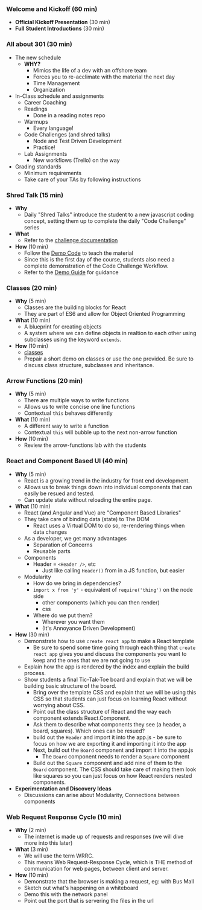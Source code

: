 ### Welcome and Kickoff (60 min)

- **Official Kickoff Presentation** (30 min)
- **Full Student Introductions** (30 min)

### All about 301 (30 min)

- The new schedule
  - **WHY?**
    - Mimics the life of a dev with an offshore team
    - Forces you to re-acclimate with the material the next day
    - Time Management
    - Organization
- In-Class schedule and assignments
  - Career Coaching
  - Readings
    - Done in a reading notes repo
  - Warmups
    - Every language!
  - Code Challenges (and shred talks)
    - Node and Test Driven Development
    - Practice!
  - Lab Assignments
    - New workflows (Trello) on the way
- Grading standards
  - Minimum requirements
  - Take care of your TAs by following instructions

### Shred Talk (15 min)

- **Why**
  - Daily "Shred Talks" introduce the student to a new javascript coding concept, setting them up to complete the daily "Code Challenge" series
- **What**
  - Refer to the [challenge documentation](../challenges/README.md)
- **How** (10 min)
  - Follow the [Demo Code](../challenges/DEMO.md) to teach the material
  - Since this is the first day of the course, students also need a complete demonstration of the Code Challenge Workflow. 
  - Refer to the [Demo Guide](DEMO.md) for guidance
  
### Classes (20 min)

- **Why** (5 min)
  - Classes are the building blocks for React
  - They are part of ES6 and allow for Object Oriented Programming
- **What** (10 min)
  - A blueprint for creating objects
  - A system where we can define objects in realtion to each other using subclasses using the keyword `extends`.
- **How** (10 min)
  - [classes](https://developer.mozilla.org/en-US/docs/Web/JavaScript/Reference/Classes)
  - Prepair a short demo on classes or use the one provided. Be sure to discuss class structure, subclasses and inheritance.

### Arrow Functions (20 min)

- **Why** (5 min)
  - There are multiple ways to write functions
  - Allows us to write concise one line functions
  - Contextual `this` behaves differently
- **What** (10 min)
  - A different way to write a function
  - Contextual `this` will bubble up to the next non-arrow function
- **How** (10 min)
  - Review the arrow-functions lab with the students

### React and Component Based UI (40 min)

- **Why** (5 min)
  - React is a growing trend in the industry for front end development.
  - Allows us to break things down into individual components that can easily be resued and tested.
  - Can update state without reloading the entire page.
- **What** (10 min)
  - React (and Angular and Vue) are "Component Based Libraries"
  - They take care of binding data (state) to The DOM
    - React uses a Virtual DOM to do so, re-rendering things when data changes
  - As a developer, we get many advantages
    - Separation of Concerns
    - Reusable parts
  - Components
    - Header = `<Header />`, etc
      - Just like calling `Header()` from in a JS function, but easier
  - Modularity
    - How do we bring in dependencies?
    - `import x from 'y'` - equivalent of `require('thing')` on the node side
      - other components (which you can then render)
      - css
    - Where do we put them?
      - Wherever you want them
      - (It's Annoyance Driven Development)
- **How** (30 min)
  - Demonstrate how to use `create react app` to make a React template
    - Be sure to spend some time going through each thing that `create react app` gives you and discuss the components you want to keep and the ones that we are not going to use
  - Explain how the app is rendered by the index and explain the build process.
  - Show students a final Tic-Tak-Toe board and explain that we will be building basic structure of the board.
    - Bring over the template CSS and explain that we will be using this CSS so that students can just focus on learning React without worrying about CSS.
    - Point out the class structure of React and the way each component extends React.Component.
    - Ask them to describe what components they see (a header, a board, squares). Which ones can be resued?
    - build out the `Header` and import it into the app.js - be sure to focus on how we are exporting it and importing it into the app
    - Next, build out the `Board` component and import it into the app.js
      - The `Board` component needs to render a `Square` component
    - Build out the `Square` component and add nine of them to the `Board` component. The CSS should take care of making them look like squares so you can just focus on how React renders nested components.
- **Experimentation and Discovery Ideas**
  - Discussions can arise about Modularity, Connections between components

### Web Request Response Cycle (10 min)

- **Why** (2 min)
  - The internet is made up of requests and responses (we will dive more into this later)
- **What** (3 min)
  - We will use the term WRRC.
  - This means Web Request-Response Cycle, which is THE method of communication for web pages, between client and server.
- **How** (10 min)
  - Demonstrate that the browser is making a request, eg: with Bus Mall
  - Sketch out what's happening on a whiteboard
  - Demo this with the network panel
  - Point out the port that is servering the files in the url
